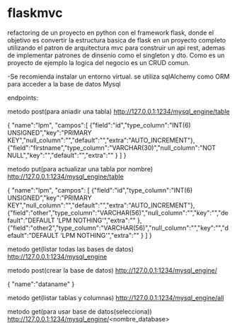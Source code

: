 # flaskmvc
refactoring de un proyecto en python con el framework flask, donde el objetivo es convertir la estructura basica de flask en un proyecto completo utilizando el patron de arquitectura 
mvc para construir un api rest, ademas de implementar patrones de dinsenio como el singleton y dto.
Como es un proyecto de ejemplo la logica del negocio es un CRUD comun.

-Se recomienda instalar un entorno virtual. se utiliza sqlAlchemy como ORM para acceder a la base de datos Mysql 



endpoints:


metodo post(para aniadir una tabla)
http://127.0.0.1:1234/mysql_engine/table

{
    "name":"lpm",
    "campos":[
        {"field":"id","type_column":"INT(6) UNSIGNED","key":"PRIMARY KEY","null_column":"","default":"","extra":"AUTO_INCREMENT"},
        {"field":"firstname","type_column":"VARCHAR(30)","null_column":"NOT NULL","key":"","default":"","extra":"" }
    ]
}

metodo put(para actualizar una tabla por nombre)
http://127.0.0.1:1234/mysql_engine/table

{ 
    "name":"lpm", 
    "campos":
    [
        {"field":"id","type_column":"INT(6) UNSIGNED","key":"PRIMARY KEY","null_column":"","default":"","extra":"AUTO_INCREMENT"},
        {"field":"other","type_column":"VARCHAR(56)","null_column":"","key":"","default":"DEFAULT 'LPM NOTHING'","extra":"" },
        {"field":"other2","type_column":"VARCHAR(56)","null_column":"","key":"","default":"DEFAULT 'LPM NOTHING'","extra":"" } 
    ]
 }

metodo get(listar todas las bases de datos)
http://127.0.0.1:1234/mysql_engine


metodo post(crear la base de datos)
http://127.0.0.1:1234/mysql_engine/

{
    "name":"dataname"
}


metodo get(listar tablas y columnas)
http://127.0.0.1:1234/mysql_engine/all


metodo get(para usar base de datos(selecciona))
http://127.0.0.1:1234/mysql_engine/<nombre_database>


